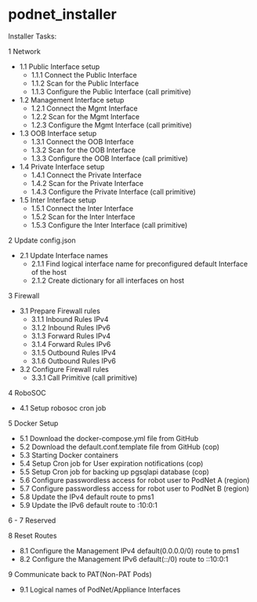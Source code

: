 # podnet_installer

Installer Tasks:

1 Network
  - 1.1 Public Interface setup
    - 1.1.1 Connect the Public Interface 
    - 1.1.2 Scan for the Public Interface
    - 1.1.3 Configure the Public Interface (call primitive)
  - 1.2 Management Interface setup
    - 1.2.1 Connect the Mgmt Interface 
    - 1.2.2 Scan for the Mgmt Interface
    - 1.2.3 Configure the Mgmt Interface (call primitive)
  - 1.3 OOB Interface setup
    - 1.3.1 Connect the OOB Interface 
    - 1.3.2 Scan for the OOB Interface
    - 1.3.3 Configure the OOB Interface (call primitive)
  - 1.4 Private Interface setup
    - 1.4.1 Connect the Private Interface 
    - 1.4.2 Scan for the Private Interface
    - 1.4.3 Configure the Private Interface (call primitive)
  - 1.5 Inter Interface setup
    - 1.5.1 Connect the Inter Interface 
    - 1.5.2 Scan for the Inter Interface
    - 1.5.3 Configure the Inter Interface (call primitive)

2 Update config.json
  - 2.1 Update Interface names
    - 2.1.1 Find logical interface name for preconfigured default Interface of the host
    - 2.1.2 Create dictionary for all interfaces on host

3 Firewall 
  - 3.1 Prepare Firewall rules
    - 3.1.1 Inbound Rules IPv4
    - 3.1.2 Inbound Rules IPv6
    - 3.1.3 Forward Rules IPv4
    - 3.1.4 Forward Rules IPv6
    - 3.1.5 Outbound Rules IPv4
    - 3.1.6 Outbound Rules IPv6           
  - 3.2 Configure Firewall rules
    - 3.3.1 Call Primitive (call primitive)

4 RoboSOC
  - 4.1 Setup robosoc cron job
  
5 Docker Setup
  - 5.1 Download the docker-compose.yml file from GitHub
  - 5.2 Download the default.conf.template file from GitHub (cop)
  - 5.3 Starting Docker containers
  - 5.4 Setup Cron job for User expiration notifications (cop)
  - 5.5 Setup Cron job for backing up pgsqlapi database (cop)
  - 5.6 Configure passwordless access for robot user to PodNet A (region)
  - 5.7 Configure passwordless access for robot user to PodNet B (region)
  - 5.8 Update the IPv4 default route to pms1
  - 5.9 Update the IPv6 default route to :10:0:1

6 - 7 Reserved


8 Reset Routes
  - 8.1 Configure the Management IPv4 default(0.0.0.0/0) route to pms1
  - 8.2 Configure the Management IPv6 default(::/0) route to ::10:0:1
  
9 Communicate back to PAT(Non-PAT Pods)
  - 9.1 Logical names of PodNet/Appliance Interfaces
